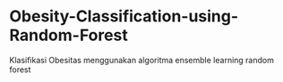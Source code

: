 # Obesity-Classification-using-Random-Forest
Klasifikasi Obesitas menggunakan algoritma ensemble learning random forest
